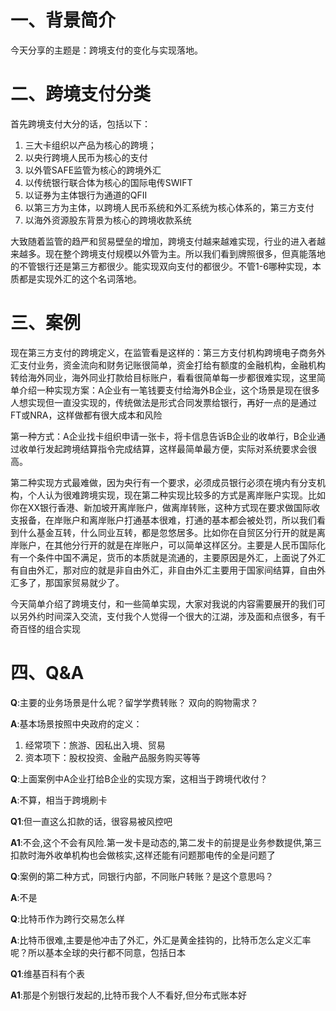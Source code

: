 # **一、背景简介**
今天分享的主题是：跨境支付的变化与实现落地。
# 二、跨境支付分类
首先跨境支付大分的话，包括以下：
1. 三大卡组织以产品为核心的跨境；
1. 以央行跨境人民币为核心的支付
1. 以外管SAFE监管为核心的跨境外汇
1. 以传统银行联合体为核心的国际电传SWIFT
1. 以证券为主体银行为通道的QFII
1. 以第三方为主体，以跨境人民币系统和外汇系统为核心体系的，第三方支付
1. 以海外资源股东背景为核心的跨境收款系统

大致随着监管的趋严和贸易壁垒的增加，跨境支付越来越难实现，行业的进入者越来越多。现在整个跨境支付规模以外管为主。所以我们看到牌照很多，但真能落地的不管银行还是第三方都很少。能实现双向支付的都很少。不管1-6哪种实现，本质都是实现外汇的这个名词落地。
# 三、案例
现在第三方支付的跨境定义，在监管看是这样的：第三方支付机构跨境电子商务外汇支付业务，资金流向和财务记账很简单，资金打给有额度的金融机构，金融机构转给海外同业，海外同业打款给目标账户，看看很简单每一步都很难实现，这里简单介绍一种实现方案：A企业有一笔钱要支付给海外B企业，这个场景是现在很多人想实现但一直没实现的，传统做法是形式合同发票给银行，再好一点的是通过FT或NRA，这样做都有很大成本和风险

第一种方式：A企业找卡组织申请一张卡，将卡信息告诉B企业的收单行，B企业通过收单行发起跨境结算指令完成结算，这样最简单最方便，实际对系统要求会很高。

第二种实现方式最难做，因为央行有一个要求，必须成员银行必须在境内有分支机构，个人认为很难跨境实现，现在第二种实现比较多的方式是离岸账户实现。比如你在XX银行香港、新加坡开离岸账户，做离岸转账，这种方式现在要求做国际收支报备，在岸账户和离岸账户打通基本很难，打通的基本都会被处罚，所以我们看到什么基金互转，什么同业互转，都是忽悠居多。比如你在自贸区分行开的就是离岸账户，在其他分行开的就是在岸账户，可以简单这样区分。主要是人民币国际化有一个条件中国不满足，货币的本质就是流通的，主要原因是外汇，上面说了外汇有自由外汇，那对应的就是非自由外汇，非自由外汇主要用于国家间结算，自由外汇多了，那国家贸易就少了。

今天简单介绍了跨境支付，和一些简单实现，大家对我说的内容需要展开的我们可以另外约时间深入交流，支付我个人觉得一个很大的江湖，涉及面和点很多，有千奇百怪的组合实现

# 四、Q&A
**Q**:主要的业务场景是什么呢？留学学费转账？ 双向的购物需求？

**A**:基本场景按照中央政府的定义：
1. 经常项下：旅游、因私出入境、贸易
1. 资本项下：股权投资、金融产品服务购买等等

**Q**:上面案例中A企业打给B企业的实现方案，这相当于跨境代收付？

**A**:不算，相当于跨境刷卡

**Q1**:但一直这么扣款的话，很容易被风控吧

**A1**:不会,这个不会有风险.第一发卡是动态的,第二发卡的前提是业务参数提供,第三扣款时海外收单机构也会做核实,这样还能有问题那电传的全是问题了

**Q**:案例的第二种方式，同银行内部，不同账户转账？是这个意思吗？

**A**:不是

**Q**:比特币作为跨行交易怎么样

**A**:比特币很难,主要是他冲击了外汇，外汇是黄金挂钩的，比特币怎么定义汇率呢？所以基本全球的央行都不同意，包括日本

**Q1**:维基百科有个表

**A1**:那是个别银行发起的,比特币我个人不看好,但分布式账本好